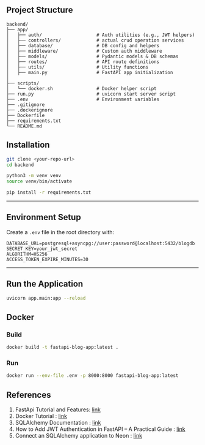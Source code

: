 


## Project Structure
```
backend/
├── app/
│   ├── auth/                    # Auth utilities (e.g., JWT helpers)
│   ├── controllers/             # actual crud operation services
│   ├── database/                # DB config and helpers
│   ├── middleware/              # Custom auth middleware
│   ├── models/                  # Pydantic models & DB schemas
│   ├── routes/                  # API route definitions
│   ├── utils/                   # Utility functions
│   ├── main.py                  # FastAPI app initialization
│               
├── scripts/
│   └── docker.sh                # Docker helper script
├── run.py                       # uvicorn start server script
├── .env                         # Environment variables
├── .gitignore
├── .dockerignore
├── Dockerfile
├── requirements.txt
└── README.md
```

##  Installation

```bash
git clone <your-repo-url>
cd backend

python3 -m venv venv
source venv/bin/activate

pip install -r requirements.txt
```

---

## Environment Setup

Create a `.env` file in the root directory with:

```env
DATABASE_URL=postgresql+asyncpg://user:password@localhost:5432/blogdb
SECRET_KEY=your_jwt_secret
ALGORITHM=HS256
ACCESS_TOKEN_EXPIRE_MINUTES=30
```
---

## Run the Application

```bash
uvicorn app.main:app --reload
```

##  Docker 

###  Build

```bash
docker build -t fastapi-blog-app:latest .
```

###  Run

```bash
docker run --env-file .env -p 8000:8000 fastapi-blog-app:latest
```

##  References
1. FastApi Tutorial and Features: [link](https://fastapi.tiangolo.com/)
2. Docker Tutorial : [link](https://www.geeksforgeeks.org/devops/docker-tutorial/)
3. SQLAlchemy Documentation : [link](https://docs.sqlalchemy.org/en/20/)
4. How to Add JWT Authentication in FastAPI – A Practical Guide : [link](https://www.freecodecamp.org/news/how-to-add-jwt-authentication-in-fastapi/)
5. Connect an SQLAlchemy application to Neon : [link](https://neon.com/docs/guides/sqlalchemy)
